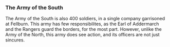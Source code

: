 ### The Army of the South

The Army of the South is also 400 soldiers, in a single company garrisoned at Fellburn. This army has few responsibilites, as the Earl of Addermarch and the Rangers guard the borders, for the most part. However, unlike the Army of the North, this army does see action, and its officers are not just sincures. 